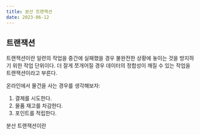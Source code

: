 ```yaml
---
title: 분산 트랜잭션
date: 2023-06-12
---
```


## 트랜잭션

트랜잭션이란 일련의 작업을 중간에 실패했을 경우 불완전한 상황에 놓이는 것을
방지하기 위한 작업 단위이다. 더 잘게 쪼개어질 경우 데이터의 정합성이 깨질 수
있는 작업을 트랜잭션이라고 부른다.


온라인에서 물건을 사는 경우를 생각해보자:

1. 결제를 시도한다.
2. 물품 재고를 차감한다.
3. 포인트를 적립한다.

분산 트랜잭션이란
